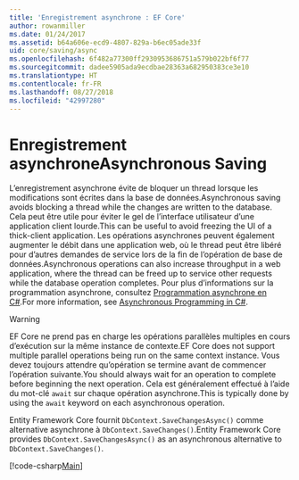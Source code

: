 ```yaml
---
title: 'Enregistrement asynchrone : EF Core'
author: rowanmiller
ms.date: 01/24/2017
ms.assetid: b64a606e-ecd9-4807-829a-b6ec05ade33f
uid: core/saving/async
ms.openlocfilehash: 6f482a77300ff2930953686751a579b022bf6f77
ms.sourcegitcommit: dadee5905ada9ecdbae28363a682950383ce3e10
ms.translationtype: HT
ms.contentlocale: fr-FR
ms.lasthandoff: 08/27/2018
ms.locfileid: "42997280"
---
```

# <a name="asynchronous-saving"></a><span data-ttu-id="85362-102">Enregistrement asynchrone</span><span class="sxs-lookup"><span data-stu-id="85362-102">Asynchronous Saving</span></span>

<span data-ttu-id="85362-103">L’enregistrement asynchrone évite de bloquer un thread lorsque les modifications sont écrites dans la base de données.</span><span class="sxs-lookup"><span data-stu-id="85362-103">Asynchronous saving avoids blocking a thread while the changes are written to the database.</span></span> <span data-ttu-id="85362-104">Cela peut être utile pour éviter le gel de l’interface utilisateur d’une application client lourde.</span><span class="sxs-lookup"><span data-stu-id="85362-104">This can be useful to avoid freezing the UI of a thick-client application.</span></span> <span data-ttu-id="85362-105">Les opérations asynchrones peuvent également augmenter le débit dans une application web, où le thread peut être libéré pour d’autres demandes de service lors de la fin de l’opération de base de données.</span><span class="sxs-lookup"><span data-stu-id="85362-105">Asynchronous operations can also increase throughput in a web application, where the thread can be freed up to service other requests while the database operation completes.</span></span> <span data-ttu-id="85362-106">Pour plus d’informations sur la programmation asynchrone, consultez [Programmation asynchrone en C#](https://docs.microsoft.com/dotnet/csharp/async).</span><span class="sxs-lookup"><span data-stu-id="85362-106">For more information, see [Asynchronous Programming in C#](https://docs.microsoft.com/dotnet/csharp/async).</span></span>

> [!WARNING]  
> <span data-ttu-id="85362-107">EF Core ne prend pas en charge les opérations parallèles multiples en cours d’exécution sur la même instance de contexte.</span><span class="sxs-lookup"><span data-stu-id="85362-107">EF Core does not support multiple parallel operations being run on the same context instance.</span></span> <span data-ttu-id="85362-108">Vous devez toujours attendre qu’opération se termine avant de commencer l’opération suivante.</span><span class="sxs-lookup"><span data-stu-id="85362-108">You should always wait for an operation to complete before beginning the next operation.</span></span> <span data-ttu-id="85362-109">Cela est généralement effectué à l’aide du mot-clé `await` sur chaque opération asynchrone.</span><span class="sxs-lookup"><span data-stu-id="85362-109">This is typically done by using the `await` keyword on each asynchronous operation.</span></span>

<span data-ttu-id="85362-110">Entity Framework Core fournit `DbContext.SaveChangesAsync()` comme alternative asynchrone à `DbContext.SaveChanges()`.</span><span class="sxs-lookup"><span data-stu-id="85362-110">Entity Framework Core provides `DbContext.SaveChangesAsync()` as an asynchronous alternative to `DbContext.SaveChanges()`.</span></span>

[!code-csharp[Main](../../../samples/core/Saving/Saving/Async/Sample.cs#Sample)]

